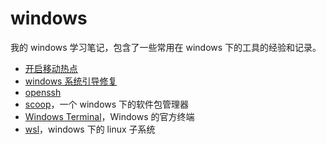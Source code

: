 # windows

我的 windows 学习笔记，包含了一些常用在 windows 下的工具的经验和记录。

- [开启移动热点](hotspot.md)
- [windows 系统引导修复](BootRepair.md)
- [openssh](openssh.md)
- [scoop](sccop.md)，一个 windows 下的软件包管理器
- [Windows Terminal](WindowsTerminal.md)，Windows 的官方终端
- [wsl](wsl.md)，windows 下的 linux 子系统
